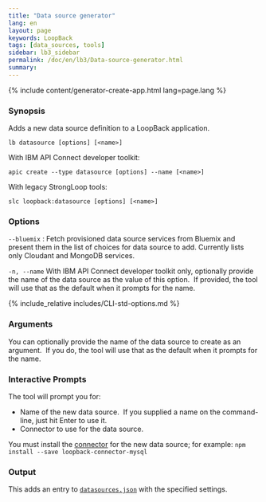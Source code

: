 ```yaml
---
title: "Data source generator"
lang: en
layout: page
keywords: LoopBack
tags: [data_sources, tools]
sidebar: lb3_sidebar
permalink: /doc/en/lb3/Data-source-generator.html
summary:
---
```


{% include content/generator-create-app.html lang=page.lang %}

### Synopsis

Adds a new data source definition to a LoopBack application.

```
lb datasource [options] [<name>]
```

With IBM API Connect developer toolkit:

```
apic create --type datasource [options] --name [<name>]
```

With legacy StrongLoop tools:

```
slc loopback:datasource [options] [<name>]
```

### Options

`--bluemix`
 : Fetch  provisioned data source services from Bluemix and present them in the list of choices for 
 data source to add. Currently lists only Cloudant and MongoDB services.

`-n, --name`
With IBM API Connect developer toolkit only, optionally provide the name of the
data source as the value of this option. 
If provided, the tool will use that as the default when it prompts for the name.

 {% include_relative includes/CLI-std-options.md %}

### Arguments

You can optionally provide the name of the data source to create as an argument.  If you do, the tool will use that as the default when it prompts for the name.

### Interactive Prompts

The tool will prompt you for:

* Name of the new data source.  If you supplied a name on the command-line, just hit Enter to use it.
* Connector to use for the data source.

You must install the [connector](Connecting-models-to-data-sources.html) for the new data source; for example: `npm install --save loopback-connector-mysql`

### Output

This adds an entry to [`datasources.json`](datasources.json.html) with the specified settings.
